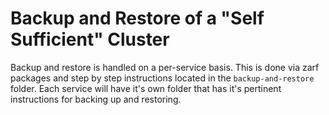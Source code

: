 # Backup and Restore of a "Self Sufficient" Cluster

Backup and restore is handled on a per-service basis. This is done via zarf packages and step by step instructions located in the `backup-and-restore` folder. Each service will have it's own folder that has it's pertinent instructions for backing up and restoring.
